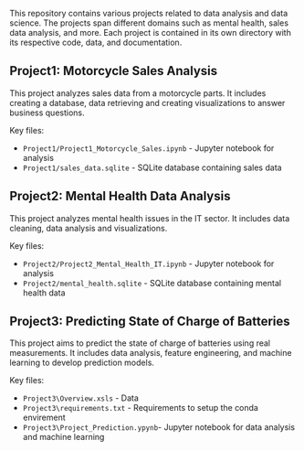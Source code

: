 This repository contains various projects related to data analysis and data science. 
The projects span different domains such as mental health, sales data analysis, and more. 
Each project is contained in its own directory with its respective code, data, and documentation.

## Project1: Motorcycle Sales Analysis

This project analyzes sales data from a motorcycle parts. It includes creating a database, data retrieving and creating visualizations
to answer business questions. 

Key files:
- `Project1/Project1_Motorcycle_Sales.ipynb` - Jupyter notebook for analysis
- `Project1/sales_data.sqlite` - SQLite database containing sales data

## Project2: Mental Health Data Analysis

This project analyzes mental health issues in the IT sector. It includes data cleaning, data analysis and visualizations.  

Key files:
- `Project2/Project2_Mental_Health_IT.ipynb` - Jupyter notebook for analysis
- `Project2/mental_health.sqlite` - SQLite database containing mental health data

## Project3: Predicting State of Charge of Batteries 

This project aims to predict the state of charge of batteries using real measurements. It includes data analysis, feature engineering, and machine learning to develop prediction models.

Key files: 
- `Project3\Overview.xsls` - Data
- `Project3\requirements.txt` - Requirements to setup the conda envirement
- `Project3\Project_Prediction.ypynb`- Jupyter notebook for data analysis and machine learning 


